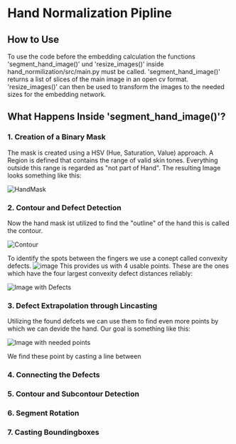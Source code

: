# Hand Normalization Pipline

## How to Use
To use the code before the embedding calculation the functions 'segment_hand_image()' und 'resize_images()' inside hand_normilization/src/main.py must be called. 'segment_hand_image()' returns a list of slices of the main image in an open cv format.
'resize_images()' can then be used to transform the images to the needed sizes for the embedding network.

## What Happens Inside 'segment_hand_image()'?

### 1. Creation of a Binary Mask

The mask is created using a HSV (Hue, Saturation, Value) approach. A Region is defined that contains the range of valid skin tones. Everything outside this range is regarded as "not part of Hand". The resulting Image looks something like this:

![HandMask](https://github.com/user-attachments/assets/a7dad426-d855-4f5a-bde3-7bbf4d559afe)

### 2. Contour and Defect Detection

Now the hand mask ist utilized to find the "outline" of the hand this is called the contour.

![Contour](https://github.com/user-attachments/assets/6ecff463-964b-4cb5-aa4b-4354fb9b9c71)

To identify the spots between the fingers we use a conept called convexity defects. ![image](https://github.com/user-attachments/assets/b4f10f3b-f54e-4c20-8f48-5049bc20d157)
This provides us with 4 usable points. These are the ones which have the four largest convexity defect distances reliably:

![Image with Defects](https://github.com/user-attachments/assets/e8831c57-e004-4dc9-8441-31fdf7fc22f7)

### 3. Defect Extrapolation through Lincasting

Utilizing the found defcets we can use them to find even more points by which we can devide the hand. Our goal is something like this:

![Image with needed points](https://github.com/user-attachments/assets/046c0f00-0563-4f39-8575-7643ed473052)

We find these point by casting a line between 


### 4. Connecting the Defects
### 5. Contour and Subcontour Detection
### 6. Segment Rotation
### 7. Casting Boundingboxes
